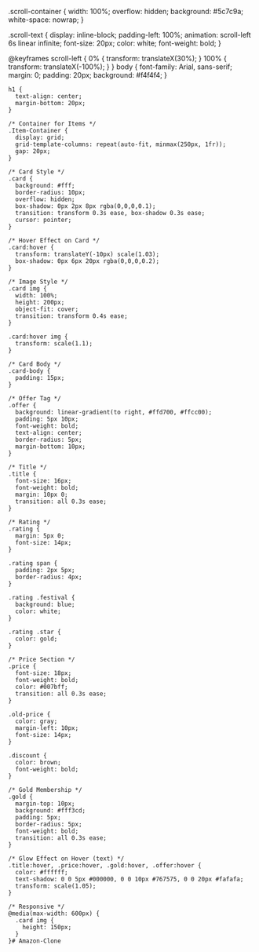 .scroll-container {
  width: 100%;
  overflow: hidden;
  background: #5c7c9a; 
  white-space: nowrap;
}

.scroll-text {
  display: inline-block;
  padding-left: 100%; 
  animation: scroll-left 6s linear infinite;
  font-size: 20px;
  color: white;
  font-weight: bold;
}

@keyframes scroll-left {
  0% {
    transform: translateX(30%);
  }
  100% {
    transform: translateX(-100%);
  }
}
    body {
      font-family: Arial, sans-serif;
      margin: 0;
      padding: 20px;
      background: #f4f4f4;
    }

    h1 {
      text-align: center;
      margin-bottom: 20px;
    }

    /* Container for Items */
    .Item-Container {
      display: grid;
      grid-template-columns: repeat(auto-fit, minmax(250px, 1fr));
      gap: 20px;
    }

    /* Card Style */
    .card {
      background: #fff;
      border-radius: 10px;
      overflow: hidden;
      box-shadow: 0px 2px 8px rgba(0,0,0,0.1);
      transition: transform 0.3s ease, box-shadow 0.3s ease;
      cursor: pointer;
    }

    /* Hover Effect on Card */
    .card:hover {
      transform: translateY(-10px) scale(1.03);
      box-shadow: 0px 6px 20px rgba(0,0,0,0.2);
    }

    /* Image Style */
    .card img {
      width: 100%;
      height: 200px;
      object-fit: cover;
      transition: transform 0.4s ease;
    }

    .card:hover img {
      transform: scale(1.1);
    }

    /* Card Body */
    .card-body {
      padding: 15px;
    }

    /* Offer Tag */
    .offer {
      background: linear-gradient(to right, #ffd700, #ffcc00);
      padding: 5px 10px;
      font-weight: bold;
      text-align: center;
      border-radius: 5px;
      margin-bottom: 10px;
    }

    /* Title */
    .title {
      font-size: 16px;
      font-weight: bold;
      margin: 10px 0;
      transition: all 0.3s ease;
    }

    /* Rating */
    .rating {
      margin: 5px 0;
      font-size: 14px;
    }

    .rating span {
      padding: 2px 5px;
      border-radius: 4px;
    }

    .rating .festival {
      background: blue;
      color: white;
    }

    .rating .star {
      color: gold;
    }

    /* Price Section */
    .price {
      font-size: 18px;
      font-weight: bold;
      color: #007bff;
      transition: all 0.3s ease;
    }

    .old-price {
      color: gray;
      margin-left: 10px;
      font-size: 14px;
    }

    .discount {
      color: brown;
      font-weight: bold;
    }

    /* Gold Membership */
    .gold {
      margin-top: 10px;
      background: #fff3cd;
      padding: 5px;
      border-radius: 5px;
      font-weight: bold;
      transition: all 0.3s ease;
    }

    /* Glow Effect on Hover (text) */
    .title:hover, .price:hover, .gold:hover, .offer:hover {
      color: #ffffff;
      text-shadow: 0 0 5px #000000, 0 0 10px #767575, 0 0 20px #fafafa;
      transform: scale(1.05);
    }

    /* Responsive */
    @media(max-width: 600px) {
      .card img {
        height: 150px;
      }
    }# Amazon-Clone
